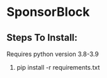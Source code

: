 # SponsorBlock

## Steps To Install:
Requires python version 3.8-3.9
1) pip install -r requirements.txt
